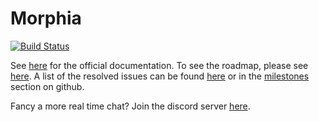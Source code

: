 # Morphia

[![Build Status](https://github.com/MorphiaOrg/morphia/actions/workflows/build.yml/badge.svg)](https://github.com/MorphiaOrg/morphia/actions?query=workflow%3ATests)

See [here](https://morphia.dev) for the official documentation.  To see the roadmap, please see [here](Roadmap.md).  A 
list of the resolved issues can be found [here](CHANGELOG.md) or in the [milestones](https://github.com/MorphiaOrg/morphia/milestones) 
section on github.

Fancy a more real time chat?  Join the discord server [here](https://discord.gg/saZsJescBa).
